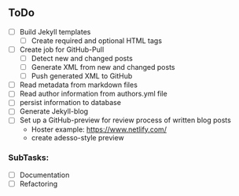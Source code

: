 ## ToDo

- [ ] Build Jekyll templates
   - [ ] Create required and optional HTML tags
- [ ] Create job for GitHub-Pull
  - [ ] Detect new and changed posts
  - [ ] Generate XML from new and changed posts
  - [ ] Push generated XML to GitHub
- [ ] Read metadata from markdown files
- [ ] Read author information from authors.yml file
- [ ] persist information to database
- [ ] Generate Jekyll-blog 
- [ ] Set up a GitHub-preview for review process of written blog posts
  - Hoster example: https://www.netlify.com/
  - create adesso-style preview 
  
### SubTasks:
- [ ] Documentation
- [ ] Refactoring
